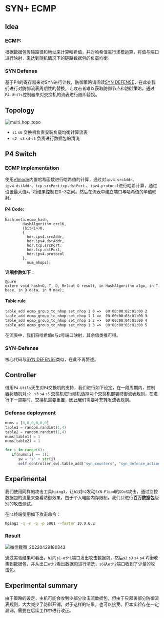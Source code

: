 # SYN+ ECMP

## Idea

### ECMP:

根据数据包传输路径和地址来计算哈希值，并对哈希值进行求模运算，将值与端口进行映射，来达到随机情况下的链路数据包的负载均衡。

### SYN Defense

基于P4的寄存器来对SYN进行计数，防御策略请阅读[SYN DEFENSE](https://github.com/dmucby/P4-Defense/tree/master/SYN%20Flood%20Defence)，在此处我们进行对防御流表周期性的替换，让攻击者难以获取防御节点和防御策略，通过`P4-Utils`控制器来对交换机的流表进行随即替换。



## Topology

![multi_hop_topo](https://personal-drawing-bed.oss-cn-beijing.aliyuncs.com/img/multi_hop_topo.png)

* `s1` `s6` 交换机负责安装负载均衡计算流表
* `s2 ` `s3` `s4` `s5` 负责进行数据包的清洗



## P4 Switch

### ECMP Implementation

使用[v1mode](https://github.com/p4lang/p4c/blob/main/p4include/v1model.p4)内置哈希函数进行哈希值的计算，通过对`ipv4.srcAddr`、`ipv4.dstAddr`、`tcp.srcPort` `tcp.dstPort` 、`ipv4.protocol`进行哈希计算，通过设置最大值`4`，将结果控制在0~3之间。然后在流表中建立端口与哈希值的单值映射。

#### P4 Code:

```p4
hash(meta.ecmp_hash,
	    HashAlgorithm.crc16,
	    (bit<1>)0,
	    {
          hdr.ipv4.srcAddr,
	      hdr.ipv4.dstAddr,
          hdr.tcp.srcPort,
          hdr.tcp.dstPort,
          hdr.ipv4.protocol
        },
	      num_nhops);
```

**详细参数如下：**

```p4
@pure
extern void hash<O, T, D, M>(out O result, in HashAlgorithm algo, in T base, in D data, in M max);
```

#### Table rule

```txt
table_add ecmp_group_to_nhop set_nhop 1 0 =>  00:00:00:02:01:00 2
table_add ecmp_group_to_nhop set_nhop 1 1 =>  00:00:00:03:01:00 3
table_add ecmp_group_to_nhop set_nhop 1 2 =>  00:00:00:04:01:00 4
table_add ecmp_group_to_nhop set_nhop 1 3 =>  00:00:00:05:01:00 5
```

在流表中，我们将哈希值`0`与`2`号端口映射，其余值类推可得。

### SYN-Defense

核心代码与[SYN DEFENSE](https://github.com/dmucby/P4-Defense/tree/master/SYN%20%E9%98%B2%E6%B4%AA)类似，在此不再赘述。



## Controller

借用`P4-Utils`天生对`P4`交换机的支持，我们进行如下设定，在一段周期内，控制器将随机对`s2 ` `s3` `s4` `s5` 交换机进行随机选择两个交换机部署防御流表规则，在进行下一周期时，交换机需要重置，因此我们需要补充转发流表规则。

### Defense deployment

```python
nums = [0,0,0,0,0,0]
table1 = random.randint(1,4)
table2 = random.randint(1,4)
nums[table1] = 1
nums[table2] = 1

for i in range(6):
   if(nums[i] == 1):
      sw = "s" + str(i)
      self.controller[sw].table_add("syn_counters", "syn_defence_action", ["1"])
```



## Experimental 

我们使用同样的攻击工具`hping3`，让`h1`对`h2`发动`SYN-Flood`的`DDoS`攻击，通过监控数据包的流量来查看防御效果，由于个人电脑内存限制，我们只进行**百万数据包**级别的攻击测试。

在`h1`终端使用如下攻击命令：

```bash
hping3 -q -n -S -p 5001 --faster 10.0.6.2 
```



### Result

![微信截图_20220429180843](https://personal-drawing-bed.oss-cn-beijing.aliyuncs.com/img/%E5%BE%AE%E4%BF%A1%E6%88%AA%E5%9B%BE_20220429180843.png)

通过实验结果可看出，`h1`向`s1-eth1`端口发出攻击数据包，然后`s2` `s3` `s4` `s4` 均衡收集到数据包，并从出口`eth2`看出数据包进行清洗，`s6`从`eth2`端口收到了少量的攻击包。



## Experimental summary

由于策略的设定，主机可能会收到少部分攻击流数据包，但由于只部署部分防御流表规则，大大减少了防御开销，对于这样的结果，也可以接受。但本实验存在一定漏洞，需要在后续工作中进行改正。
